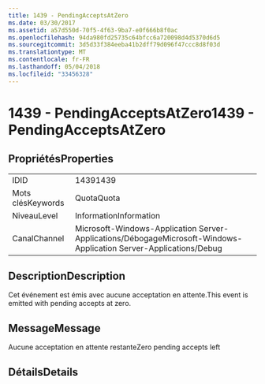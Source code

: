 ```yaml
---
title: 1439 - PendingAcceptsAtZero
ms.date: 03/30/2017
ms.assetid: a57d550d-70f5-4f63-9ba7-e0f666b8f0ac
ms.openlocfilehash: 94da980fd25735c64bfcc6a720098d4d5370d6d5
ms.sourcegitcommit: 3d5d33f384eeba41b2dff79d096f47ccc8d8f03d
ms.translationtype: MT
ms.contentlocale: fr-FR
ms.lasthandoff: 05/04/2018
ms.locfileid: "33456328"
---
```

# <a name="1439---pendingacceptsatzero"></a><span data-ttu-id="0e0b3-102">1439 - PendingAcceptsAtZero</span><span class="sxs-lookup"><span data-stu-id="0e0b3-102">1439 - PendingAcceptsAtZero</span></span>
## <a name="properties"></a><span data-ttu-id="0e0b3-103">Propriétés</span><span class="sxs-lookup"><span data-stu-id="0e0b3-103">Properties</span></span>  
  
|||  
|-|-|  
|<span data-ttu-id="0e0b3-104">ID</span><span class="sxs-lookup"><span data-stu-id="0e0b3-104">ID</span></span>|<span data-ttu-id="0e0b3-105">1439</span><span class="sxs-lookup"><span data-stu-id="0e0b3-105">1439</span></span>|  
|<span data-ttu-id="0e0b3-106">Mots clés</span><span class="sxs-lookup"><span data-stu-id="0e0b3-106">Keywords</span></span>|<span data-ttu-id="0e0b3-107">Quota</span><span class="sxs-lookup"><span data-stu-id="0e0b3-107">Quota</span></span>|  
|<span data-ttu-id="0e0b3-108">Niveau</span><span class="sxs-lookup"><span data-stu-id="0e0b3-108">Level</span></span>|<span data-ttu-id="0e0b3-109">Information</span><span class="sxs-lookup"><span data-stu-id="0e0b3-109">Information</span></span>|  
|<span data-ttu-id="0e0b3-110">Canal</span><span class="sxs-lookup"><span data-stu-id="0e0b3-110">Channel</span></span>|<span data-ttu-id="0e0b3-111">Microsoft-Windows-Application Server-Applications/Débogage</span><span class="sxs-lookup"><span data-stu-id="0e0b3-111">Microsoft-Windows-Application Server-Applications/Debug</span></span>|  
  
## <a name="description"></a><span data-ttu-id="0e0b3-112">Description</span><span class="sxs-lookup"><span data-stu-id="0e0b3-112">Description</span></span>  
 <span data-ttu-id="0e0b3-113">Cet événement est émis avec aucune acceptation en attente.</span><span class="sxs-lookup"><span data-stu-id="0e0b3-113">This event is emitted with pending accepts at zero.</span></span>  
  
## <a name="message"></a><span data-ttu-id="0e0b3-114">Message</span><span class="sxs-lookup"><span data-stu-id="0e0b3-114">Message</span></span>  
 <span data-ttu-id="0e0b3-115">Aucune acceptation en attente restante</span><span class="sxs-lookup"><span data-stu-id="0e0b3-115">Zero pending accepts left</span></span>  
  
## <a name="details"></a><span data-ttu-id="0e0b3-116">Détails</span><span class="sxs-lookup"><span data-stu-id="0e0b3-116">Details</span></span>

